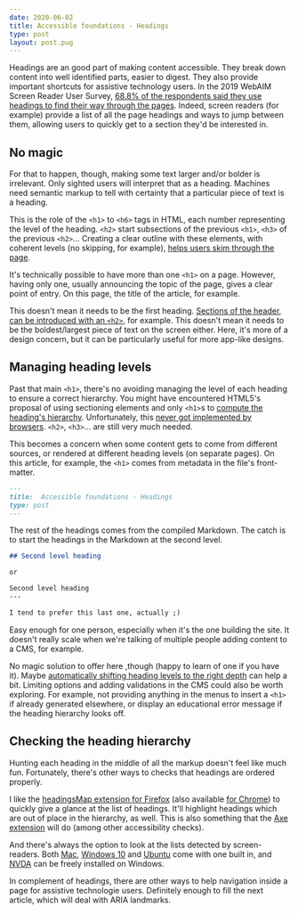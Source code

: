 ```yaml
---
date: 2020-06-02
title: Accessible foundations - Headings
type: post
layout: post.pug
---
```

Headings are an good part of making content accessible. They break down content into well identified parts, easier to digest. They also provide important shortcuts for assistive technology users. In the 2019 WebAIM Screen Reader User Survey, [68.8% of the respondents said they use headings to find their way through the pages][webaim-survey-headings]. Indeed, screen readers (for example) provide a list of all the page headings and ways to jump between them, allowing users to quickly get to a section they'd be interested in.

No magic
---

For that to happen, though, making some text larger and/or bolder is irrelevant. Only sighted users will interpret that as a heading. Machines need semantic markup to tell with certainty that a particular piece of text is a heading.

This is the role of the `<h1>` to `<h6>` tags in HTML, each number representing the level of the heading. `<h2>` start subsections of the previous `<h1>`, `<h3>` of the previous `<h2>`... Creating a clear outline with these elements, with coherent levels (no skipping, for example), [helps users skim through the page][webaim-survey-heading-levels].

It's technically possible to have more than one `<h1>` on a page. However, having only one, usually announcing the topic of the page, gives a clear point of entry. On this page, the title of the article, for example. 

This doesn't mean it needs to be the first heading. [Sections of the header, can be introduced with an `<h2>`][w3c-headings], for example. This doesn't mean it needs to be the boldest/largest piece of text on the screen either. Here, it's more of a design concern, but it can be particularly useful for more app-like designs.

Managing heading levels
---

Past that main `<h1>`, there's no avoiding managing the level of each heading to ensure a correct hierarchy. You might have encountered HTML5's proposal of using sectioning elements and only `<h1>`s to [compute the heading's hierarchy][outline-algorithm]. Unfortunately, this [never got implemented by browsers][no-outline-algorithm]. `<h2>`, `<h3>`... are still very much needed.

This becomes a concern when some content gets to come from different sources, or rendered at different heading levels (on separate pages). On this article, for example, the `<h1>` comes from metadata in the file's front-matter.

```md
---
title:  Accessible foundations - Headings
type: post
---
```

The rest of the headings comes from the compiled Markdown. The catch is to start the headings in the Markdown at the second level.

```md
## Second level heading

or

Second level heading
---

I tend to prefer this last one, actually ;)
```

Easy enough for one person, especially when it's the one building the site. It doesn't really scale when we're talking of multiple people adding content to a CMS, for example. 

No magic solution to offer here ,though (happy to learn of one if you have it). Maybe [automatically shifting heading levels to the right depth][heading-levels-shifting] can help a bit. Limiting options and adding validations in the CMS could also be worth exploring. For example, not providing anything in the menus to insert a `<h1>` if already generated elsewhere, or display an educational error message if the heading hierarchy looks off.

Checking the heading hierarchy
---

Hunting each heading in the middle of all the markup doesn't feel like much fun. Fortunately, there's other ways to checks that headings are ordered properly.

I like the [headingsMap extension for Firefox][headingsmap-firefox] (also available [for Chrome][headingsmap-chrome]) to quickly give a glance at the list of headings. It'll highlight headings which are out of place in the hierarchy, as well. This is also something that the [Axe extension][axe] will do (among other accessibility checks).

And there's always the option to look at the lists detected by screen-readers. Both [Mac][voiceover], [Windows 10][narrator] and [Ubuntu][orca] come with one built in, and [NVDA][nvda] can be freely installed on Windows.
  
In complement of headings, there are other ways to help navigation inside a page for assistive technologie users. Definitely enough to fill the next article, which will deal with ARIA landmarks.

[webaim-survey-headings]: https://webaim.org/projects/screenreadersurvey8/#finding
[google-multiple-h1]: https://www.youtube.com/watch?v=zyqJJXWk0gk&list=PLKoqnv2vTMUM9wKeb-Gvm8bgpFM72yiXw
[webaim-survey-heading-levels]: https://webaim.org/projects/screenreadersurvey8/#heading
[w3c-headings]: https://www.w3.org/WAI/tutorials/page-structure/headings/#main-heading-after-navigation
[outline-algorithm]: https://html.spec.whatwg.org/multipage/sections.html#outline
[no-outline-algorithm]: https://adrianroselli.com/2016/08/there-is-no-document-outline-algorithm.html
[heading-levels-shifting]: https://github.com/cgillions/to-fro/blob/e98d889aaf909d68cc7126672bed0bd771ea6844/src/markup_help/templatetags/headings.py
[axe]: https://www.deque.com/axe/
[headingsmap-firefox]: https://addons.mozilla.org/en/firefox/addon/headingsmap/
[headingsmap-chrome]: https://chrome.google.com/webstore/detail/headingsmap/flbjommegcjonpdmenkdiocclhjacmbi
[voiceover]: https://help.apple.com/voiceover/mac/
[narrator]: https://support.microsoft.com/en-us/help/22798/windows-10-complete-guide-to-narrator
[orca]: https://help.gnome.org/users/orca/stable/index.html.en
[nvda]: https://www.nvaccess.org/download/
